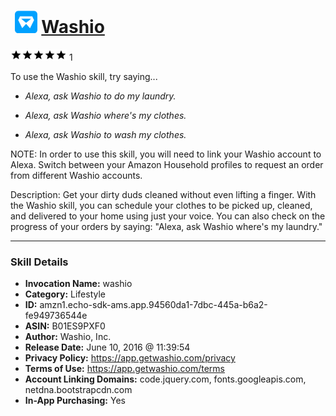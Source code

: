 # &nbsp;<img src="skill_icon" alt="Washio icon" width="36"> [Washio](http://alexa.amazon.com/#skills/amzn1.echo-sdk-ams.app.94560da1-7dbc-445a-b6a2-fe949736544e)
![5 stars](../../images/ic_star_black_18dp_1x.png)![5 stars](../../images/ic_star_black_18dp_1x.png)![5 stars](../../images/ic_star_black_18dp_1x.png)![5 stars](../../images/ic_star_black_18dp_1x.png)![5 stars](../../images/ic_star_black_18dp_1x.png) 1

To use the Washio skill, try saying...

* *Alexa, ask Washio to do my laundry.*

* *Alexa, ask Washio where's my clothes.*

* *Alexa, ask Washio to wash my clothes.*

NOTE: In order to use this skill, you will need to link your Washio account to Alexa. Switch between your Amazon Household profiles to request an order from different Washio accounts.

Description: Get your dirty duds cleaned without even lifting a finger. With the Washio skill, you can schedule your clothes to be picked up, cleaned, and delivered to your home using just your voice. You can also check on the progress of your orders by saying: "Alexa, ask Washio where's my laundry."

***

### Skill Details

* **Invocation Name:** washio
* **Category:** Lifestyle
* **ID:** amzn1.echo-sdk-ams.app.94560da1-7dbc-445a-b6a2-fe949736544e
* **ASIN:** B01ES9PXF0
* **Author:** Washio, Inc.
* **Release Date:** June 10, 2016 @ 11:39:54
* **Privacy Policy:** https://app.getwashio.com/privacy
* **Terms of Use:** https://app.getwashio.com/terms
* **Account Linking Domains:** code.jquery.com, fonts.googleapis.com, netdna.bootstrapcdn.com
* **In-App Purchasing:** Yes
